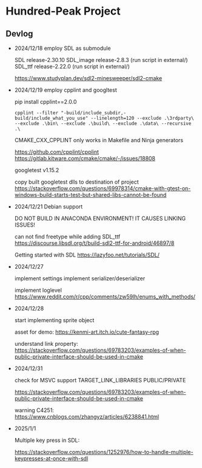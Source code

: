 # Hundred-Peak Project

## Devlog

- 2024/12/18 employ SDL as submodule

    SDL release-2.30.10
    SDL_image release-2.8.3 (run script in external/)
    SDL_ttf release-2.22.0 (run script in external/)

    https://www.studyplan.dev/sdl2-minesweeper/sdl2-cmake

- 2024/12/19 employ cpplint and googltest

    pip install cpplint==2.0.0
    ```
    cpplint --filter "-build/include_subdir,-build/include_what_you_use" --linelength=120 --exclude .\3rdparty\ --exclude .\bin\ --exclude .\build\ --exclude .\data\ --recursive .\
    ```
    CMAKE_CXX_CPPLINT only works in Makefile and Ninja generators

    https://github.com/cpplint/cpplint
    https://gitlab.kitware.com/cmake/cmake/-/issues/18808

    googletest v1.15.2

    copy built googletest dlls to destination of project
    https://stackoverflow.com/questions/69978314/cmake-with-gtest-on-windows-build-starts-test-but-shared-libs-cannot-be-found

- 2024/12/21 Debian support

    DO NOT BUILD IN ANACONDA ENVIRONMENT! IT CAUSES LINKING ISSUES!

    can not find freetype while adding SDL_ttf
    https://discourse.libsdl.org/t/build-sdl2-ttf-for-android/46897/8

    Getting started with SDL
    https://lazyfoo.net/tutorials/SDL/

- 2024/12/27

    implement settings
    implement serializer/deserializer

    implement loglevel
    https://www.reddit.com/r/cpp/comments/zw59lh/enums_with_methods/

- 2024/12/28

    start implementing sprite object

    asset for demo:
    https://kenmi-art.itch.io/cute-fantasy-rpg

    understand link property:
    https://stackoverflow.com/questions/69783203/examples-of-when-public-private-interface-should-be-used-in-cmake
    
- 2024/12/31

    check for MSVC support
    TARGET_LINK_LIBRARIES PUBLIC/PRIVATE

    https://stackoverflow.com/questions/69783203/examples-of-when-public-private-interface-should-be-used-in-cmake

    warning C4251:
    https://www.cnblogs.com/zhangyz/articles/6238841.html

- 2025/1/1

    Multiple key press in SDL:

    https://stackoverflow.com/questions/1252976/how-to-handle-multiple-keypresses-at-once-with-sdl